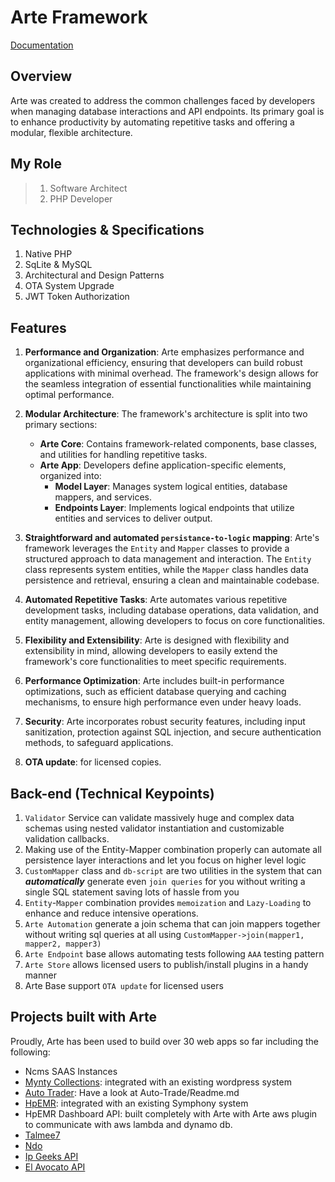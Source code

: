 # Arte Framework
[Documentation](https://github.com/lawaty/Arte-Documentation)

## Overview
Arte was created to address the common challenges faced by developers when managing database interactions and API endpoints. Its primary goal is to enhance productivity by automating repetitive tasks and offering a modular, flexible architecture.

## My Role
> 1. Software Architect
> 2. PHP Developer

## Technologies & Specifications
1. Native PHP
2. SqLite & MySQL
3. Architectural and Design Patterns
4. OTA System Upgrade
5. JWT Token Authorization

## Features
1. **Performance and Organization**: Arte emphasizes performance and organizational efficiency, ensuring that developers can build robust applications with minimal overhead. The framework's design allows for the seamless integration of essential functionalities while maintaining optimal performance.

2. **Modular Architecture**: The framework's architecture is split into two primary sections:
    - **Arte Core**: Contains framework-related components, base classes, and utilities for handling repetitive tasks.
    - **Arte App**: Developers define application-specific elements, organized into:
        - **Model Layer**: Manages system logical entities, database mappers, and services.
        - **Endpoints Layer**: Implements logical endpoints that utilize entities and services to deliver output.

3. **Straightforward and automated `persistance-to-logic` mapping**:
Arte's framework leverages the `Entity` and `Mapper` classes to provide a structured approach to data management and interaction. The `Entity` class represents system entities, while the `Mapper` class handles data persistence and retrieval, ensuring a clean and maintainable codebase.

4. **Automated Repetitive Tasks**: Arte automates various repetitive development tasks, including database operations, data validation, and entity management, allowing developers to focus on core functionalities.

5. **Flexibility and Extensibility**: Arte is designed with flexibility and extensibility in mind, allowing developers to easily extend the framework's core functionalities to meet specific requirements.

6. **Performance Optimization**: Arte includes built-in performance optimizations, such as efficient database querying and caching mechanisms, to ensure high performance even under heavy loads.

7. **Security**: Arte incorporates robust security features, including input sanitization, protection against SQL injection, and secure authentication methods, to safeguard applications.

8. **OTA update**: for licensed copies.


## Back-end (Technical Keypoints)
1. `Validator` Service can validate massively huge and complex data schemas using nested validator instantiation and customizable validation callbacks.
2. Making use of the Entity-Mapper combination properly can automate all persistence layer interactions and let you focus on higher level logic
3. `CustomMapper` class and `db-script` are two utilities in the system that can ***automatically*** generate even `join queries` for you without writing a single SQL statement saving lots of hassle from you
4. `Entity`-`Mapper` combination provides `memoization` and `Lazy-Loading` to enhance and reduce intensive operations.  
5. `Arte Automation` generate a join schema that can join mappers together without writing sql queries at all using `CustomMapper->join(mapper1, mapper2, mapper3)`
6. `Arte Endpoint` base allows automating tests following `AAA` testing pattern
7. `Arte Store` allows licensed users to publish/install plugins in a handy manner
8. Arte Base support `OTA update` for licensed users


## Projects built with Arte

Proudly, Arte has been used to build over 30 web apps so far including the following:
- Ncms SAAS Instances
- [Mynty Collections](mynty.gg): integrated with an existing wordpress system
- [Auto Trader](https://auto-trader.drolez-apps.cloud): Have a look at Auto-Trade/Readme.md
- [HpEMR](https://stg.hpemr.ca): integrated with an existing Symphony system
- HpEMR Dashboard API: built completely with Arte with Arte aws plugin to communicate with aws lambda and dynamo db.
- [Talmee7](https://talmee7.drolez-apps.cloud)
- [Ndo](https://ndo.drolez-apps.cloud)
- [Ip Geeks API](https://messages-dev.conversational.net)
- [El Avocato API](https://el-avocato.live)